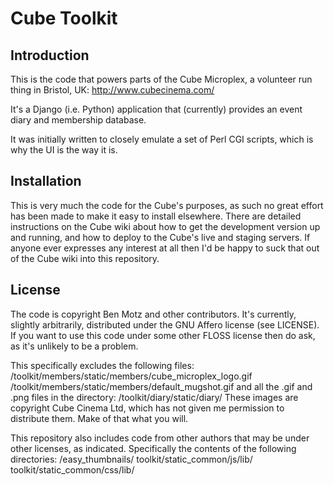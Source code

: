 Cube Toolkit
============

Introduction
------------

This is the code that powers parts of the Cube Microplex, a volunteer run
thing in Bristol, UK: http://www.cubecinema.com/

It's a Django (i.e. Python) application that (currently) provides an event
diary and membership database.

It was initially written to closely emulate a set of Perl CGI scripts, which
is why the UI is the way it is.

Installation
------------
This is very much the code for the Cube's purposes, as such no great effort
has been made to make it easy to install elsewhere. There are detailed
instructions on the Cube wiki about how to get the development version up and
running, and how to deploy to the Cube's live and staging servers. If anyone
ever expresses any interest at all then I'd be happy to suck that out of the
Cube wiki into this repository.

License
-------
The code is copyright Ben Motz and other contributors. It's currently,
slightly arbitrarily, distributed under the GNU Affero license (see LICENSE).
If you want to use this code under some other FLOSS license then do ask, as
it's unlikely to be a problem.

This specifically excludes the following files:
/toolkit/members/static/members/cube_microplex_logo.gif
/toolkit/members/static/members/default_mugshot.gif
and all the .gif and .png files in the directory:
/toolkit/diary/static/diary/
These images are copyright Cube Cinema Ltd, which has not given me permission
to distribute them. Make of that what you will.

This repository also includes code from other authors that may be under
other licenses, as indicated. Specifically the contents of the following
directories:
/easy_thumbnails/
toolkit/static_common/js/lib/
toolkit/static_common/css/lib/
